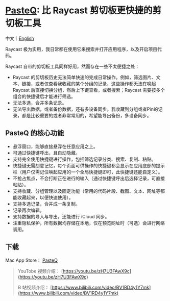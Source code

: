# [PasteQ](https://apps.apple.com/app/pasteq/id6443971843): 比 Raycast 剪切板更快捷的剪切板工具

中文｜[English](README.md)

Raycast 极为实用，我日常都在使用它来搜索并打开应用程序，以及开启项目代码。

Raycast 自带的剪切板工具同样好用，然而存在一些不太便捷之处：

* Raycast 的剪切板历史无法简单快速的完成日常操作。例如，筛选图片、文本、链接，或者仅查看我收藏的某个分组的记录，这些操作都无法在唤起 Raycast 后直接切换分组，然后上下键查看，或者搜索；Raycast 需要按多个组合的快捷键后才能进行筛选。
* 无法多选，合并多条记录。
* 无法导出数据，或者备份数据，还有多设备同步。我收藏到分组或者Pin的记录，都是比较重要的或者非常常用的，希望能导出备份，多设备同步。

## PasteQ 的核心功能

* 悬浮窗口，能够直接悬浮在任意应用之上。
* 可通过快捷键呼出，且自动隐藏。
* 支持完全使用快捷键进行操作，包括筛选记录分类、搜索、复制、粘贴。
* 快捷键无需刻意记忆，每个页面可供操作的快捷键都会显示在应用底部的提示栏（用户仅需记住唤起应用的一个全局快捷键即可，此快捷键还能自定义）。
* 不抢占焦点，不会打断正在进行的输入（通过快捷键呼出后选择记录，可直接粘贴）。
* 支持收藏、分组管理以及固定功能（常用的代码片段、截图、文本、网址等都能收藏起来，以便快速使用）。
* 支持多选记录，合并成一条复制。
* 记录再次编辑。
* 支持数据的导入与导出，还能进行 iCloud 同步。
* 注重隐私保护，所有数据均存储在本地，仅在预览网址时（可选）会进行网络调用。

## 下载

Mac App Store： [PasteQ](https://apps.apple.com/cn/app/pasteq/id6443971843)

> YouTobe 视频介绍： [https://youtu.be/zH7U3FAwX9c](https://youtu.be/zH7U3FAwX9c)
>
> B 站视频介绍： [https://www.bilibili.com/video/BV1RD4y1Y7mk](https://www.bilibili.com/video/BV1RD4y1Y7mk)
